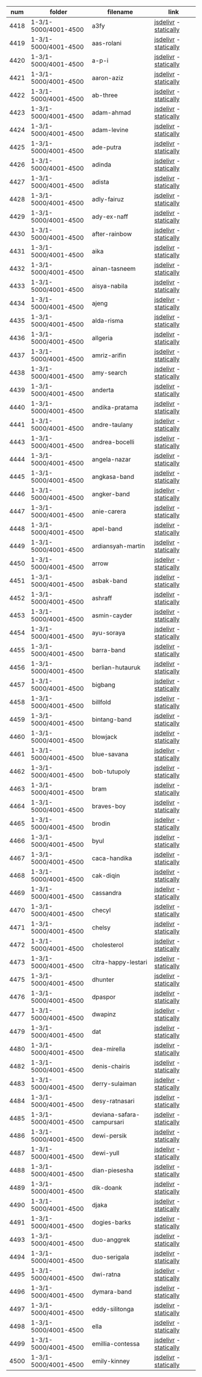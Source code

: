|  num  | folder | filename | link |
|-------|--------|----------|------|
|4418|1-3/1-5000/4001-4500|a3fy|[jsdelivr](https://cdn.jsdelivr.net/gh/dbchord/png-a-1280x720_1-3/1-5000/4001-4500/a3fy.png) - [statically](https://cdn.statically.io/gh/dbchord/png-a-1280x720_1-3/img/1-5000/4001-4500/a3fy.png)|
|4419|1-3/1-5000/4001-4500|aas-rolani|[jsdelivr](https://cdn.jsdelivr.net/gh/dbchord/png-a-1280x720_1-3/1-5000/4001-4500/aas-rolani.png) - [statically](https://cdn.statically.io/gh/dbchord/png-a-1280x720_1-3/img/1-5000/4001-4500/aas-rolani.png)|
|4420|1-3/1-5000/4001-4500|a-p-i|[jsdelivr](https://cdn.jsdelivr.net/gh/dbchord/png-a-1280x720_1-3/1-5000/4001-4500/a-p-i.png) - [statically](https://cdn.statically.io/gh/dbchord/png-a-1280x720_1-3/img/1-5000/4001-4500/a-p-i.png)|
|4421|1-3/1-5000/4001-4500|aaron-aziz|[jsdelivr](https://cdn.jsdelivr.net/gh/dbchord/png-a-1280x720_1-3/1-5000/4001-4500/aaron-aziz.png) - [statically](https://cdn.statically.io/gh/dbchord/png-a-1280x720_1-3/img/1-5000/4001-4500/aaron-aziz.png)|
|4422|1-3/1-5000/4001-4500|ab-three|[jsdelivr](https://cdn.jsdelivr.net/gh/dbchord/png-a-1280x720_1-3/1-5000/4001-4500/ab-three.png) - [statically](https://cdn.statically.io/gh/dbchord/png-a-1280x720_1-3/img/1-5000/4001-4500/ab-three.png)|
|4423|1-3/1-5000/4001-4500|adam-ahmad|[jsdelivr](https://cdn.jsdelivr.net/gh/dbchord/png-a-1280x720_1-3/1-5000/4001-4500/adam-ahmad.png) - [statically](https://cdn.statically.io/gh/dbchord/png-a-1280x720_1-3/img/1-5000/4001-4500/adam-ahmad.png)|
|4424|1-3/1-5000/4001-4500|adam-levine|[jsdelivr](https://cdn.jsdelivr.net/gh/dbchord/png-a-1280x720_1-3/1-5000/4001-4500/adam-levine.png) - [statically](https://cdn.statically.io/gh/dbchord/png-a-1280x720_1-3/img/1-5000/4001-4500/adam-levine.png)|
|4425|1-3/1-5000/4001-4500|ade-putra|[jsdelivr](https://cdn.jsdelivr.net/gh/dbchord/png-a-1280x720_1-3/1-5000/4001-4500/ade-putra.png) - [statically](https://cdn.statically.io/gh/dbchord/png-a-1280x720_1-3/img/1-5000/4001-4500/ade-putra.png)|
|4426|1-3/1-5000/4001-4500|adinda|[jsdelivr](https://cdn.jsdelivr.net/gh/dbchord/png-a-1280x720_1-3/1-5000/4001-4500/adinda.png) - [statically](https://cdn.statically.io/gh/dbchord/png-a-1280x720_1-3/img/1-5000/4001-4500/adinda.png)|
|4427|1-3/1-5000/4001-4500|adista|[jsdelivr](https://cdn.jsdelivr.net/gh/dbchord/png-a-1280x720_1-3/1-5000/4001-4500/adista.png) - [statically](https://cdn.statically.io/gh/dbchord/png-a-1280x720_1-3/img/1-5000/4001-4500/adista.png)|
|4428|1-3/1-5000/4001-4500|adly-fairuz|[jsdelivr](https://cdn.jsdelivr.net/gh/dbchord/png-a-1280x720_1-3/1-5000/4001-4500/adly-fairuz.png) - [statically](https://cdn.statically.io/gh/dbchord/png-a-1280x720_1-3/img/1-5000/4001-4500/adly-fairuz.png)|
|4429|1-3/1-5000/4001-4500|ady-ex-naff|[jsdelivr](https://cdn.jsdelivr.net/gh/dbchord/png-a-1280x720_1-3/1-5000/4001-4500/ady-ex-naff.png) - [statically](https://cdn.statically.io/gh/dbchord/png-a-1280x720_1-3/img/1-5000/4001-4500/ady-ex-naff.png)|
|4430|1-3/1-5000/4001-4500|after-rainbow|[jsdelivr](https://cdn.jsdelivr.net/gh/dbchord/png-a-1280x720_1-3/1-5000/4001-4500/after-rainbow.png) - [statically](https://cdn.statically.io/gh/dbchord/png-a-1280x720_1-3/img/1-5000/4001-4500/after-rainbow.png)|
|4431|1-3/1-5000/4001-4500|aika|[jsdelivr](https://cdn.jsdelivr.net/gh/dbchord/png-a-1280x720_1-3/1-5000/4001-4500/aika.png) - [statically](https://cdn.statically.io/gh/dbchord/png-a-1280x720_1-3/img/1-5000/4001-4500/aika.png)|
|4432|1-3/1-5000/4001-4500|ainan-tasneem|[jsdelivr](https://cdn.jsdelivr.net/gh/dbchord/png-a-1280x720_1-3/1-5000/4001-4500/ainan-tasneem.png) - [statically](https://cdn.statically.io/gh/dbchord/png-a-1280x720_1-3/img/1-5000/4001-4500/ainan-tasneem.png)|
|4433|1-3/1-5000/4001-4500|aisya-nabila|[jsdelivr](https://cdn.jsdelivr.net/gh/dbchord/png-a-1280x720_1-3/1-5000/4001-4500/aisya-nabila.png) - [statically](https://cdn.statically.io/gh/dbchord/png-a-1280x720_1-3/img/1-5000/4001-4500/aisya-nabila.png)|
|4434|1-3/1-5000/4001-4500|ajeng|[jsdelivr](https://cdn.jsdelivr.net/gh/dbchord/png-a-1280x720_1-3/1-5000/4001-4500/ajeng.png) - [statically](https://cdn.statically.io/gh/dbchord/png-a-1280x720_1-3/img/1-5000/4001-4500/ajeng.png)|
|4435|1-3/1-5000/4001-4500|alda-risma|[jsdelivr](https://cdn.jsdelivr.net/gh/dbchord/png-a-1280x720_1-3/1-5000/4001-4500/alda-risma.png) - [statically](https://cdn.statically.io/gh/dbchord/png-a-1280x720_1-3/img/1-5000/4001-4500/alda-risma.png)|
|4436|1-3/1-5000/4001-4500|allgeria|[jsdelivr](https://cdn.jsdelivr.net/gh/dbchord/png-a-1280x720_1-3/1-5000/4001-4500/allgeria.png) - [statically](https://cdn.statically.io/gh/dbchord/png-a-1280x720_1-3/img/1-5000/4001-4500/allgeria.png)|
|4437|1-3/1-5000/4001-4500|amriz-arifin|[jsdelivr](https://cdn.jsdelivr.net/gh/dbchord/png-a-1280x720_1-3/1-5000/4001-4500/amriz-arifin.png) - [statically](https://cdn.statically.io/gh/dbchord/png-a-1280x720_1-3/img/1-5000/4001-4500/amriz-arifin.png)|
|4438|1-3/1-5000/4001-4500|amy-search|[jsdelivr](https://cdn.jsdelivr.net/gh/dbchord/png-a-1280x720_1-3/1-5000/4001-4500/amy-search.png) - [statically](https://cdn.statically.io/gh/dbchord/png-a-1280x720_1-3/img/1-5000/4001-4500/amy-search.png)|
|4439|1-3/1-5000/4001-4500|anderta|[jsdelivr](https://cdn.jsdelivr.net/gh/dbchord/png-a-1280x720_1-3/1-5000/4001-4500/anderta.png) - [statically](https://cdn.statically.io/gh/dbchord/png-a-1280x720_1-3/img/1-5000/4001-4500/anderta.png)|
|4440|1-3/1-5000/4001-4500|andika-pratama|[jsdelivr](https://cdn.jsdelivr.net/gh/dbchord/png-a-1280x720_1-3/1-5000/4001-4500/andika-pratama.png) - [statically](https://cdn.statically.io/gh/dbchord/png-a-1280x720_1-3/img/1-5000/4001-4500/andika-pratama.png)|
|4441|1-3/1-5000/4001-4500|andre-taulany|[jsdelivr](https://cdn.jsdelivr.net/gh/dbchord/png-a-1280x720_1-3/1-5000/4001-4500/andre-taulany.png) - [statically](https://cdn.statically.io/gh/dbchord/png-a-1280x720_1-3/img/1-5000/4001-4500/andre-taulany.png)|
|4443|1-3/1-5000/4001-4500|andrea-bocelli|[jsdelivr](https://cdn.jsdelivr.net/gh/dbchord/png-a-1280x720_1-3/1-5000/4001-4500/andrea-bocelli.png) - [statically](https://cdn.statically.io/gh/dbchord/png-a-1280x720_1-3/img/1-5000/4001-4500/andrea-bocelli.png)|
|4444|1-3/1-5000/4001-4500|angela-nazar|[jsdelivr](https://cdn.jsdelivr.net/gh/dbchord/png-a-1280x720_1-3/1-5000/4001-4500/angela-nazar.png) - [statically](https://cdn.statically.io/gh/dbchord/png-a-1280x720_1-3/img/1-5000/4001-4500/angela-nazar.png)|
|4445|1-3/1-5000/4001-4500|angkasa-band|[jsdelivr](https://cdn.jsdelivr.net/gh/dbchord/png-a-1280x720_1-3/1-5000/4001-4500/angkasa-band.png) - [statically](https://cdn.statically.io/gh/dbchord/png-a-1280x720_1-3/img/1-5000/4001-4500/angkasa-band.png)|
|4446|1-3/1-5000/4001-4500|angker-band|[jsdelivr](https://cdn.jsdelivr.net/gh/dbchord/png-a-1280x720_1-3/1-5000/4001-4500/angker-band.png) - [statically](https://cdn.statically.io/gh/dbchord/png-a-1280x720_1-3/img/1-5000/4001-4500/angker-band.png)|
|4447|1-3/1-5000/4001-4500|anie-carera|[jsdelivr](https://cdn.jsdelivr.net/gh/dbchord/png-a-1280x720_1-3/1-5000/4001-4500/anie-carera.png) - [statically](https://cdn.statically.io/gh/dbchord/png-a-1280x720_1-3/img/1-5000/4001-4500/anie-carera.png)|
|4448|1-3/1-5000/4001-4500|apel-band|[jsdelivr](https://cdn.jsdelivr.net/gh/dbchord/png-a-1280x720_1-3/1-5000/4001-4500/apel-band.png) - [statically](https://cdn.statically.io/gh/dbchord/png-a-1280x720_1-3/img/1-5000/4001-4500/apel-band.png)|
|4449|1-3/1-5000/4001-4500|ardiansyah-martin|[jsdelivr](https://cdn.jsdelivr.net/gh/dbchord/png-a-1280x720_1-3/1-5000/4001-4500/ardiansyah-martin.png) - [statically](https://cdn.statically.io/gh/dbchord/png-a-1280x720_1-3/img/1-5000/4001-4500/ardiansyah-martin.png)|
|4450|1-3/1-5000/4001-4500|arrow|[jsdelivr](https://cdn.jsdelivr.net/gh/dbchord/png-a-1280x720_1-3/1-5000/4001-4500/arrow.png) - [statically](https://cdn.statically.io/gh/dbchord/png-a-1280x720_1-3/img/1-5000/4001-4500/arrow.png)|
|4451|1-3/1-5000/4001-4500|asbak-band|[jsdelivr](https://cdn.jsdelivr.net/gh/dbchord/png-a-1280x720_1-3/1-5000/4001-4500/asbak-band.png) - [statically](https://cdn.statically.io/gh/dbchord/png-a-1280x720_1-3/img/1-5000/4001-4500/asbak-band.png)|
|4452|1-3/1-5000/4001-4500|ashraff|[jsdelivr](https://cdn.jsdelivr.net/gh/dbchord/png-a-1280x720_1-3/1-5000/4001-4500/ashraff.png) - [statically](https://cdn.statically.io/gh/dbchord/png-a-1280x720_1-3/img/1-5000/4001-4500/ashraff.png)|
|4453|1-3/1-5000/4001-4500|asmin-cayder|[jsdelivr](https://cdn.jsdelivr.net/gh/dbchord/png-a-1280x720_1-3/1-5000/4001-4500/asmin-cayder.png) - [statically](https://cdn.statically.io/gh/dbchord/png-a-1280x720_1-3/img/1-5000/4001-4500/asmin-cayder.png)|
|4454|1-3/1-5000/4001-4500|ayu-soraya|[jsdelivr](https://cdn.jsdelivr.net/gh/dbchord/png-a-1280x720_1-3/1-5000/4001-4500/ayu-soraya.png) - [statically](https://cdn.statically.io/gh/dbchord/png-a-1280x720_1-3/img/1-5000/4001-4500/ayu-soraya.png)|
|4455|1-3/1-5000/4001-4500|barra-band|[jsdelivr](https://cdn.jsdelivr.net/gh/dbchord/png-a-1280x720_1-3/1-5000/4001-4500/barra-band.png) - [statically](https://cdn.statically.io/gh/dbchord/png-a-1280x720_1-3/img/1-5000/4001-4500/barra-band.png)|
|4456|1-3/1-5000/4001-4500|berlian-hutauruk|[jsdelivr](https://cdn.jsdelivr.net/gh/dbchord/png-a-1280x720_1-3/1-5000/4001-4500/berlian-hutauruk.png) - [statically](https://cdn.statically.io/gh/dbchord/png-a-1280x720_1-3/img/1-5000/4001-4500/berlian-hutauruk.png)|
|4457|1-3/1-5000/4001-4500|bigbang|[jsdelivr](https://cdn.jsdelivr.net/gh/dbchord/png-a-1280x720_1-3/1-5000/4001-4500/bigbang.png) - [statically](https://cdn.statically.io/gh/dbchord/png-a-1280x720_1-3/img/1-5000/4001-4500/bigbang.png)|
|4458|1-3/1-5000/4001-4500|billfold|[jsdelivr](https://cdn.jsdelivr.net/gh/dbchord/png-a-1280x720_1-3/1-5000/4001-4500/billfold.png) - [statically](https://cdn.statically.io/gh/dbchord/png-a-1280x720_1-3/img/1-5000/4001-4500/billfold.png)|
|4459|1-3/1-5000/4001-4500|bintang-band|[jsdelivr](https://cdn.jsdelivr.net/gh/dbchord/png-a-1280x720_1-3/1-5000/4001-4500/bintang-band.png) - [statically](https://cdn.statically.io/gh/dbchord/png-a-1280x720_1-3/img/1-5000/4001-4500/bintang-band.png)|
|4460|1-3/1-5000/4001-4500|blowjack|[jsdelivr](https://cdn.jsdelivr.net/gh/dbchord/png-a-1280x720_1-3/1-5000/4001-4500/blowjack.png) - [statically](https://cdn.statically.io/gh/dbchord/png-a-1280x720_1-3/img/1-5000/4001-4500/blowjack.png)|
|4461|1-3/1-5000/4001-4500|blue-savana|[jsdelivr](https://cdn.jsdelivr.net/gh/dbchord/png-a-1280x720_1-3/1-5000/4001-4500/blue-savana.png) - [statically](https://cdn.statically.io/gh/dbchord/png-a-1280x720_1-3/img/1-5000/4001-4500/blue-savana.png)|
|4462|1-3/1-5000/4001-4500|bob-tutupoly|[jsdelivr](https://cdn.jsdelivr.net/gh/dbchord/png-a-1280x720_1-3/1-5000/4001-4500/bob-tutupoly.png) - [statically](https://cdn.statically.io/gh/dbchord/png-a-1280x720_1-3/img/1-5000/4001-4500/bob-tutupoly.png)|
|4463|1-3/1-5000/4001-4500|bram|[jsdelivr](https://cdn.jsdelivr.net/gh/dbchord/png-a-1280x720_1-3/1-5000/4001-4500/bram.png) - [statically](https://cdn.statically.io/gh/dbchord/png-a-1280x720_1-3/img/1-5000/4001-4500/bram.png)|
|4464|1-3/1-5000/4001-4500|braves-boy|[jsdelivr](https://cdn.jsdelivr.net/gh/dbchord/png-a-1280x720_1-3/1-5000/4001-4500/braves-boy.png) - [statically](https://cdn.statically.io/gh/dbchord/png-a-1280x720_1-3/img/1-5000/4001-4500/braves-boy.png)|
|4465|1-3/1-5000/4001-4500|brodin|[jsdelivr](https://cdn.jsdelivr.net/gh/dbchord/png-a-1280x720_1-3/1-5000/4001-4500/brodin.png) - [statically](https://cdn.statically.io/gh/dbchord/png-a-1280x720_1-3/img/1-5000/4001-4500/brodin.png)|
|4466|1-3/1-5000/4001-4500|byul|[jsdelivr](https://cdn.jsdelivr.net/gh/dbchord/png-a-1280x720_1-3/1-5000/4001-4500/byul.png) - [statically](https://cdn.statically.io/gh/dbchord/png-a-1280x720_1-3/img/1-5000/4001-4500/byul.png)|
|4467|1-3/1-5000/4001-4500|caca-handika|[jsdelivr](https://cdn.jsdelivr.net/gh/dbchord/png-a-1280x720_1-3/1-5000/4001-4500/caca-handika.png) - [statically](https://cdn.statically.io/gh/dbchord/png-a-1280x720_1-3/img/1-5000/4001-4500/caca-handika.png)|
|4468|1-3/1-5000/4001-4500|cak-diqin|[jsdelivr](https://cdn.jsdelivr.net/gh/dbchord/png-a-1280x720_1-3/1-5000/4001-4500/cak-diqin.png) - [statically](https://cdn.statically.io/gh/dbchord/png-a-1280x720_1-3/img/1-5000/4001-4500/cak-diqin.png)|
|4469|1-3/1-5000/4001-4500|cassandra|[jsdelivr](https://cdn.jsdelivr.net/gh/dbchord/png-a-1280x720_1-3/1-5000/4001-4500/cassandra.png) - [statically](https://cdn.statically.io/gh/dbchord/png-a-1280x720_1-3/img/1-5000/4001-4500/cassandra.png)|
|4470|1-3/1-5000/4001-4500|checyl|[jsdelivr](https://cdn.jsdelivr.net/gh/dbchord/png-a-1280x720_1-3/1-5000/4001-4500/checyl.png) - [statically](https://cdn.statically.io/gh/dbchord/png-a-1280x720_1-3/img/1-5000/4001-4500/checyl.png)|
|4471|1-3/1-5000/4001-4500|chelsy|[jsdelivr](https://cdn.jsdelivr.net/gh/dbchord/png-a-1280x720_1-3/1-5000/4001-4500/chelsy.png) - [statically](https://cdn.statically.io/gh/dbchord/png-a-1280x720_1-3/img/1-5000/4001-4500/chelsy.png)|
|4472|1-3/1-5000/4001-4500|cholesterol|[jsdelivr](https://cdn.jsdelivr.net/gh/dbchord/png-a-1280x720_1-3/1-5000/4001-4500/cholesterol.png) - [statically](https://cdn.statically.io/gh/dbchord/png-a-1280x720_1-3/img/1-5000/4001-4500/cholesterol.png)|
|4473|1-3/1-5000/4001-4500|citra-happy-lestari|[jsdelivr](https://cdn.jsdelivr.net/gh/dbchord/png-a-1280x720_1-3/1-5000/4001-4500/citra-happy-lestari.png) - [statically](https://cdn.statically.io/gh/dbchord/png-a-1280x720_1-3/img/1-5000/4001-4500/citra-happy-lestari.png)|
|4475|1-3/1-5000/4001-4500|dhunter|[jsdelivr](https://cdn.jsdelivr.net/gh/dbchord/png-a-1280x720_1-3/1-5000/4001-4500/dhunter.png) - [statically](https://cdn.statically.io/gh/dbchord/png-a-1280x720_1-3/img/1-5000/4001-4500/dhunter.png)|
|4476|1-3/1-5000/4001-4500|dpaspor|[jsdelivr](https://cdn.jsdelivr.net/gh/dbchord/png-a-1280x720_1-3/1-5000/4001-4500/dpaspor.png) - [statically](https://cdn.statically.io/gh/dbchord/png-a-1280x720_1-3/img/1-5000/4001-4500/dpaspor.png)|
|4477|1-3/1-5000/4001-4500|dwapinz|[jsdelivr](https://cdn.jsdelivr.net/gh/dbchord/png-a-1280x720_1-3/1-5000/4001-4500/dwapinz.png) - [statically](https://cdn.statically.io/gh/dbchord/png-a-1280x720_1-3/img/1-5000/4001-4500/dwapinz.png)|
|4479|1-3/1-5000/4001-4500|dat|[jsdelivr](https://cdn.jsdelivr.net/gh/dbchord/png-a-1280x720_1-3/1-5000/4001-4500/dat.png) - [statically](https://cdn.statically.io/gh/dbchord/png-a-1280x720_1-3/img/1-5000/4001-4500/dat.png)|
|4480|1-3/1-5000/4001-4500|dea-mirella|[jsdelivr](https://cdn.jsdelivr.net/gh/dbchord/png-a-1280x720_1-3/1-5000/4001-4500/dea-mirella.png) - [statically](https://cdn.statically.io/gh/dbchord/png-a-1280x720_1-3/img/1-5000/4001-4500/dea-mirella.png)|
|4482|1-3/1-5000/4001-4500|denis-chairis|[jsdelivr](https://cdn.jsdelivr.net/gh/dbchord/png-a-1280x720_1-3/1-5000/4001-4500/denis-chairis.png) - [statically](https://cdn.statically.io/gh/dbchord/png-a-1280x720_1-3/img/1-5000/4001-4500/denis-chairis.png)|
|4483|1-3/1-5000/4001-4500|derry-sulaiman|[jsdelivr](https://cdn.jsdelivr.net/gh/dbchord/png-a-1280x720_1-3/1-5000/4001-4500/derry-sulaiman.png) - [statically](https://cdn.statically.io/gh/dbchord/png-a-1280x720_1-3/img/1-5000/4001-4500/derry-sulaiman.png)|
|4484|1-3/1-5000/4001-4500|desy-ratnasari|[jsdelivr](https://cdn.jsdelivr.net/gh/dbchord/png-a-1280x720_1-3/1-5000/4001-4500/desy-ratnasari.png) - [statically](https://cdn.statically.io/gh/dbchord/png-a-1280x720_1-3/img/1-5000/4001-4500/desy-ratnasari.png)|
|4485|1-3/1-5000/4001-4500|deviana-safara-campursari|[jsdelivr](https://cdn.jsdelivr.net/gh/dbchord/png-a-1280x720_1-3/1-5000/4001-4500/deviana-safara-campursari.png) - [statically](https://cdn.statically.io/gh/dbchord/png-a-1280x720_1-3/img/1-5000/4001-4500/deviana-safara-campursari.png)|
|4486|1-3/1-5000/4001-4500|dewi-persik|[jsdelivr](https://cdn.jsdelivr.net/gh/dbchord/png-a-1280x720_1-3/1-5000/4001-4500/dewi-persik.png) - [statically](https://cdn.statically.io/gh/dbchord/png-a-1280x720_1-3/img/1-5000/4001-4500/dewi-persik.png)|
|4487|1-3/1-5000/4001-4500|dewi-yull|[jsdelivr](https://cdn.jsdelivr.net/gh/dbchord/png-a-1280x720_1-3/1-5000/4001-4500/dewi-yull.png) - [statically](https://cdn.statically.io/gh/dbchord/png-a-1280x720_1-3/img/1-5000/4001-4500/dewi-yull.png)|
|4488|1-3/1-5000/4001-4500|dian-piesesha|[jsdelivr](https://cdn.jsdelivr.net/gh/dbchord/png-a-1280x720_1-3/1-5000/4001-4500/dian-piesesha.png) - [statically](https://cdn.statically.io/gh/dbchord/png-a-1280x720_1-3/img/1-5000/4001-4500/dian-piesesha.png)|
|4489|1-3/1-5000/4001-4500|dik-doank|[jsdelivr](https://cdn.jsdelivr.net/gh/dbchord/png-a-1280x720_1-3/1-5000/4001-4500/dik-doank.png) - [statically](https://cdn.statically.io/gh/dbchord/png-a-1280x720_1-3/img/1-5000/4001-4500/dik-doank.png)|
|4490|1-3/1-5000/4001-4500|djaka|[jsdelivr](https://cdn.jsdelivr.net/gh/dbchord/png-a-1280x720_1-3/1-5000/4001-4500/djaka.png) - [statically](https://cdn.statically.io/gh/dbchord/png-a-1280x720_1-3/img/1-5000/4001-4500/djaka.png)|
|4491|1-3/1-5000/4001-4500|dogies-barks|[jsdelivr](https://cdn.jsdelivr.net/gh/dbchord/png-a-1280x720_1-3/1-5000/4001-4500/dogies-barks.png) - [statically](https://cdn.statically.io/gh/dbchord/png-a-1280x720_1-3/img/1-5000/4001-4500/dogies-barks.png)|
|4493|1-3/1-5000/4001-4500|duo-anggrek|[jsdelivr](https://cdn.jsdelivr.net/gh/dbchord/png-a-1280x720_1-3/1-5000/4001-4500/duo-anggrek.png) - [statically](https://cdn.statically.io/gh/dbchord/png-a-1280x720_1-3/img/1-5000/4001-4500/duo-anggrek.png)|
|4494|1-3/1-5000/4001-4500|duo-serigala|[jsdelivr](https://cdn.jsdelivr.net/gh/dbchord/png-a-1280x720_1-3/1-5000/4001-4500/duo-serigala.png) - [statically](https://cdn.statically.io/gh/dbchord/png-a-1280x720_1-3/img/1-5000/4001-4500/duo-serigala.png)|
|4495|1-3/1-5000/4001-4500|dwi-ratna|[jsdelivr](https://cdn.jsdelivr.net/gh/dbchord/png-a-1280x720_1-3/1-5000/4001-4500/dwi-ratna.png) - [statically](https://cdn.statically.io/gh/dbchord/png-a-1280x720_1-3/img/1-5000/4001-4500/dwi-ratna.png)|
|4496|1-3/1-5000/4001-4500|dymara-band|[jsdelivr](https://cdn.jsdelivr.net/gh/dbchord/png-a-1280x720_1-3/1-5000/4001-4500/dymara-band.png) - [statically](https://cdn.statically.io/gh/dbchord/png-a-1280x720_1-3/img/1-5000/4001-4500/dymara-band.png)|
|4497|1-3/1-5000/4001-4500|eddy-silitonga|[jsdelivr](https://cdn.jsdelivr.net/gh/dbchord/png-a-1280x720_1-3/1-5000/4001-4500/eddy-silitonga.png) - [statically](https://cdn.statically.io/gh/dbchord/png-a-1280x720_1-3/img/1-5000/4001-4500/eddy-silitonga.png)|
|4498|1-3/1-5000/4001-4500|ella|[jsdelivr](https://cdn.jsdelivr.net/gh/dbchord/png-a-1280x720_1-3/1-5000/4001-4500/ella.png) - [statically](https://cdn.statically.io/gh/dbchord/png-a-1280x720_1-3/img/1-5000/4001-4500/ella.png)|
|4499|1-3/1-5000/4001-4500|emillia-contessa|[jsdelivr](https://cdn.jsdelivr.net/gh/dbchord/png-a-1280x720_1-3/1-5000/4001-4500/emillia-contessa.png) - [statically](https://cdn.statically.io/gh/dbchord/png-a-1280x720_1-3/img/1-5000/4001-4500/emillia-contessa.png)|
|4500|1-3/1-5000/4001-4500|emily-kinney|[jsdelivr](https://cdn.jsdelivr.net/gh/dbchord/png-a-1280x720_1-3/1-5000/4001-4500/emily-kinney.png) - [statically](https://cdn.statically.io/gh/dbchord/png-a-1280x720_1-3/img/1-5000/4001-4500/emily-kinney.png)|
